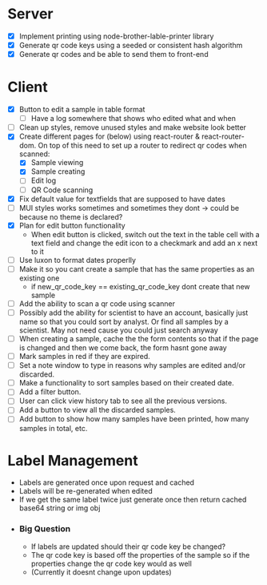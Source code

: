 # Server
- [x] Implement printing using node-brother-lable-printer library
- [x] Generate qr code keys using a seeded or consistent hash algorithm
- [x] Generate qr codes and be able to send them to front-end

# Client
- [x] Button to edit a sample in table format
    - [ ] Have a log somewhere that shows who edited what and when
- [ ] Clean up styles, remove unused styles and make website look better
- [x] Create different pages for (below) using react-router & react-router-dom. On top of this need to set up a router to redirect qr codes when scanned:
    - [x] Sample viewing
    - [x] Sample creating
    - [ ] Edit log
    - [ ] QR Code scanning
- [x] Fix default value for textfields that are supposed to have dates
- [ ] MUI styles works sometimes and sometimes they dont -> could be because no theme is declared?
- [x] Plan for edit button functionality
    - When edit button is clicked, switch out the text in the table cell with a text field and change the edit icon to a checkmark and add an x next to it
- [ ] Use luxon to format dates properlly
- [ ] Make it so you cant create a sample that has the same properties as an existing one
    - if new_qr_code_key == existing_qr_code_key dont create that new sample
- [ ] Add the ability to scan a qr code using scanner
- [ ] Possibly add the ability for scientist to have an account, basically just name so that you could sort by analyst. Or find all samples by a scientist. May not need cause you could just search anyway
- [ ] When creating a sample, cache the the form contents so that if the page is changed and then we come back, the form hasnt gone away
- [ ] Mark samples in red if they are expired.
- [ ] Set a note window to type in reasons why samples are edited and/or discarded.
- [ ] Make a functionality to sort samples based on their created date.
- [ ] Add a filter button.
- [ ] User can click view history tab to see all the previous versions.
- [ ] Add a button to view all the discarded samples.
- [ ] Add button to show how many samples have been printed, how many samples in total, etc.

# Label Management
- Labels are generated once upon request and cached
- Labels will be re-generated when edited
- If we get the same label twice just generate once then return cached base64 string or img obj
- ### Big Question
    - If labels are updated should their qr code key be changed? 
    - The qr code key is based off the properties of the sample so if the properties change the qr code key would as well
    - (Currently it doesnt change upon updates)

